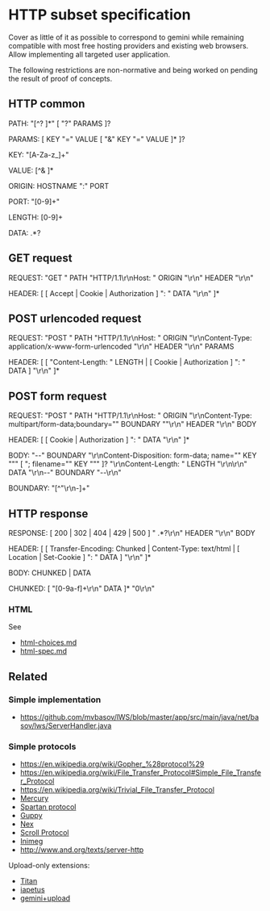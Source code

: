 # HTTP subset specification

Cover as little of it as possible to correspond to gemini while remaining compatible with most free hosting providers and existing web browsers. Allow implementing all targeted user application.

The following restrictions are non-normative and being worked on pending the result of proof of concepts.

## HTTP common

PATH: "[^? ]*" [ "?" PARAMS ]?

PARAMS: [ KEY "=" VALUE [ "&" KEY "=" VALUE ]* ]?

KEY: "[A-Za-z_]+"

VALUE: [^& ]*

ORIGIN: HOSTNAME ":" PORT

PORT: "[0-9]+"

LENGTH: [0-9]+

DATA: .*?

## GET request

REQUEST: "GET " PATH "HTTP/1.1\r\nHost: " ORIGIN "\r\n" HEADER "\r\n"

HEADER: [ [ Accept | Cookie | Authorization ] ": " DATA "\r\n" ]*

## POST urlencoded request

REQUEST: "POST " PATH "HTTP/1.1\r\nHost: " ORIGIN "\r\nContent-Type: application/x-www-form-urlencoded "\r\n" HEADER "\r\n" PARAMS

HEADER: [ [ "Content-Length: " LENGTH | [ Cookie | Authorization ] ": " DATA ] "\r\n" ]*

## POST form request

REQUEST: "POST " PATH "HTTP/1.1\r\nHost: " ORIGIN "\r\nContent-Type: multipart/form-data;boundary=\"" BOUNDARY "\"\r\n" HEADER "\r\n" BODY

HEADER: [ [ Cookie | Authorization ] ": " DATA "\r\n" ]*

BODY: "--" BOUNDARY "\r\nContent-Disposition: form-data; name=\"" KEY "\"" [ "; filename=\"" KEY "\"" ]? "\r\nContent-Length: " LENGTH "\r\n\r\n" DATA "\r\n--" BOUNDARY "--\r\n"

BOUNDARY: "[^\"\r\n-]+"

## HTTP response

RESPONSE: [ 200 | 302 | 404 | 429 | 500 ] " .*?\r\n" HEADER "\r\n" BODY

HEADER: [ [ Transfer-Encoding: Chunked | Content-Type: text/html | [ Location | Set-Cookie ] ": " DATA ] "\r\n" ]*

BODY: CHUNKED | DATA

CHUNKED: [ "[0-9a-f]+\r\n" DATA ]* "0\r\n"

### HTML

See

* [html-choices.md](html-choices.md)
* [html-spec.md](html-spec.md)

## Related

### Simple implementation

* https://github.com/mvbasov/lWS/blob/master/app/src/main/java/net/basov/lws/ServerHandler.java

### Simple protocols

* https://en.wikipedia.org/wiki/Gopher_%28protocol%29
* https://en.wikipedia.org/wiki/File_Transfer_Protocol#Simple_File_Transfer_Protocol
* https://en.wikipedia.org/wiki/Trivial_File_Transfer_Protocol
* [Mercury](https://portal.mozz.us/gemini/zaibatsu.circumlunar.space/~solderpunk/gemlog/the-mercury-protocol.gmi)
* [Spartan protocol](http://spartan.mozz.us/)
* [Guppy](https://github.com/dimkr/guppy-protocol/blob/main/guppy-spec.gmi)
* [Nex](https://nightfall.city/nex/info/specification.txt)
* [Scroll Protocol](https://web.archive.org/web/20241225235035/http://scrollprotocol.us.to/)
* [Inimeg](https://web.archive.org/web/20241225235035/portal.mozz.us/gemini/inimeg.space/specification.gmi)
* http://www.and.org/texts/server-http

Upload-only extensions:

* [Titan](https://web.archive.org/web/20241225235037/communitywiki.org/wiki/Titan)
* [iapetus](https://web.archive.org/web/20210925220953/codeberg.org/oppenlab/iapetus)
* [gemini+upload](https://web.archive.org/web/20241004190129/https://alexschroeder.ch/view/Baschdels_spin_on_Gemini_uploading)
